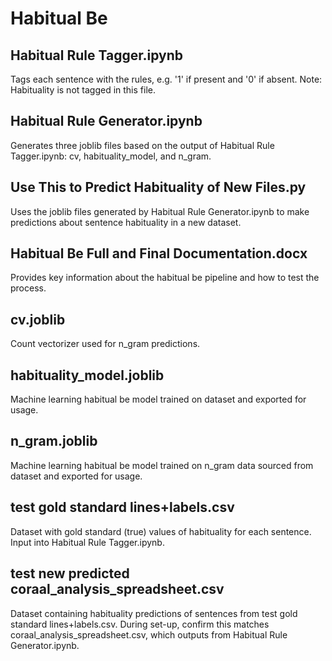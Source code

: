 # **Habitual Be** 

## Habitual Rule Tagger.ipynb

Tags each sentence with the rules, e.g. '1' if present and '0' if absent. Note: Habituality is not tagged in this file.

## Habitual Rule Generator.ipynb

Generates three joblib files based on the output of Habitual Rule Tagger.ipynb: cv, habituality_model, and n_gram. 

## Use This to Predict Habituality of New Files.py

Uses the joblib files generated by Habitual Rule Generator.ipynb to make predictions about sentence habituality in a new dataset.

## Habitual Be Full and Final Documentation.docx

Provides key information about the habitual be pipeline and how to test the process.

## cv.joblib

Count vectorizer used for n_gram predictions. 

## habituality_model.joblib

Machine learning habitual be  model trained on dataset and exported for usage.

## n_gram.joblib

Machine learning habitual be model trained on n_gram data sourced from dataset and exported for usage.

## test gold standard lines+labels.csv

Dataset with gold standard (true) values of habituality for each sentence. Input into Habitual Rule Tagger.ipynb.

## test new predicted coraal_analysis_spreadsheet.csv

Dataset containing habituality predictions of sentences from test gold standard lines+labels.csv. During set-up, confirm this matches coraal_analysis_spreadsheet.csv, which outputs from Habitual Rule Generator.ipynb.
